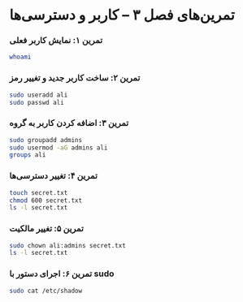# تمرین‌های فصل ۳ – کاربر و دسترسی‌ها

### تمرین ۱: نمایش کاربر فعلی
```bash
whoami
```

### تمرین ۲: ساخت کاربر جدید و تغییر رمز
```bash
sudo useradd ali
sudo passwd ali
```

### تمرین ۳: اضافه کردن کاربر به گروه
```bash
sudo groupadd admins
sudo usermod -aG admins ali
groups ali
```

### تمرین ۴: تغییر دسترسی‌ها
```bash
touch secret.txt
chmod 600 secret.txt
ls -l secret.txt
```

### تمرین ۵: تغییر مالکیت
```bash
sudo chown ali:admins secret.txt
ls -l secret.txt
```

### تمرین ۶: اجرای دستور با sudo
```bash
sudo cat /etc/shadow
```
